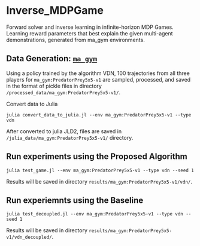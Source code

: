 # Inverse_MDPGame
Forward solver and inverse learning in infinite-horizon MDP Games. Learning reward parameters that best explain the given multi-agent demonstrations, generated from ma_gym environments.

## Data Generation: [`ma_gym`](https://github.com/koulanurag/ma-gym)
Using a policy trained by the algorithm VDN, 100 trajectories from all three players for `ma_gym:PredatorPrey5x5-v1` are sampled, processed, and saved in the format of pickle files in directory `/processed_data/ma_gym:PredatorPrey5x5-v1/`.

Convert data to Julia
```
julia convert_data_to_julia.jl --env ma_gym:PredatorPrey5x5-v1 --type vdn
```
After converted to julia JLD2, files are saved in `/julia_data/ma_gym:PredatorPrey5x5-v1/` directory.

## Run experiments using the Proposed Algorithm
```
julia test_game.jl --env ma_gym:PredatorPrey5x5-v1 --type vdn --seed 1
```
Results will be saved in directory `results/ma_gym:PredatorPrey5x5-v1/vdn/`.

## Run experiemnts using the Baseline
```
julia test_decoupled.jl --env ma_gym:PredatorPrey5x5-v1 --type vdn --seed 1
```
Results will be saved in directory `results/ma_gym:PredatorPrey5x5-v1/vdn_decoupled/`.

